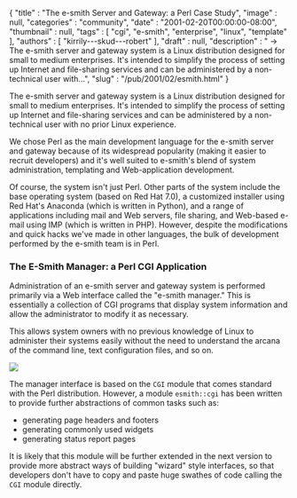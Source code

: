 {
   "title" : "The e-smith Server and Gateway: a Perl Case Study",
   "image" : null,
   "categories" : "community",
   "date" : "2001-02-20T00:00:00-08:00",
   "thumbnail" : null,
   "tags" : [
      "cgi",
      "e-smith",
      "enterprise",
      "linux",
      "template"
   ],
   "authors" : [
      "kirrily---skud---robert"
   ],
   "draft" : null,
   "description" : " -> The e-smith server and gateway system is a Linux distribution designed for small to medium enterprises. It's intended to simplify the process of setting up Internet and file-sharing services and can be administered by a non-technical user with...",
   "slug" : "/pub/2001/02/esmith.html"
}



The e-smith server and gateway system is a Linux distribution designed for small to medium enterprises. It's intended to simplify the process of setting up Internet and file-sharing services and can be administered by a non-technical user with no prior Linux experience.

We chose Perl as the main development language for the e-smith server and gateway because of its widespread popularity (making it easier to recruit developers) and it's well suited to e-smith's blend of system administration, templating and Web-application development.

Of course, the system isn't just Perl. Other parts of the system include the base operating system (based on Red Hat 7.0), a customized installer using Red Hat's Anaconda (which is written in Python), and a range of applications including mail and Web servers, file sharing, and Web-based e-mail using IMP (which is written in PHP). However, despite the modifications and quick hacks we've made in other languages, the bulk of development performed by the e-smith team is in Perl.

### <span id="aen16">The E-Smith Manager: a Perl CGI Application</span>

Administration of an e-smith server and gateway system is performed primarily via a Web interface called the "e-smith manager." This is essentially a collection of CGI programs that display system information and allow the administrator to modify it as necessary.

This allows system owners with no previous knowledge of Linux to administer their systems easily without the need to understand the arcana of the command line, text configuration files, and so on.

![](/images/_pub_2001_02_esmith/perl-article-manager.jpg)

The manager interface is based on the `CGI` module that comes standard with the Perl distribution. However, a module `esmith::cgi` has been written to provide further abstractions of common tasks such as:

-   generating page headers and footers
-   generating commonly used widgets
-   generating status report pages

It is likely that this module will be further extended in the next version to provide more abstract ways of building "wizard" style interfaces, so that developers don't have to copy and paste huge swathes of code calling the `CGI` module directly.
